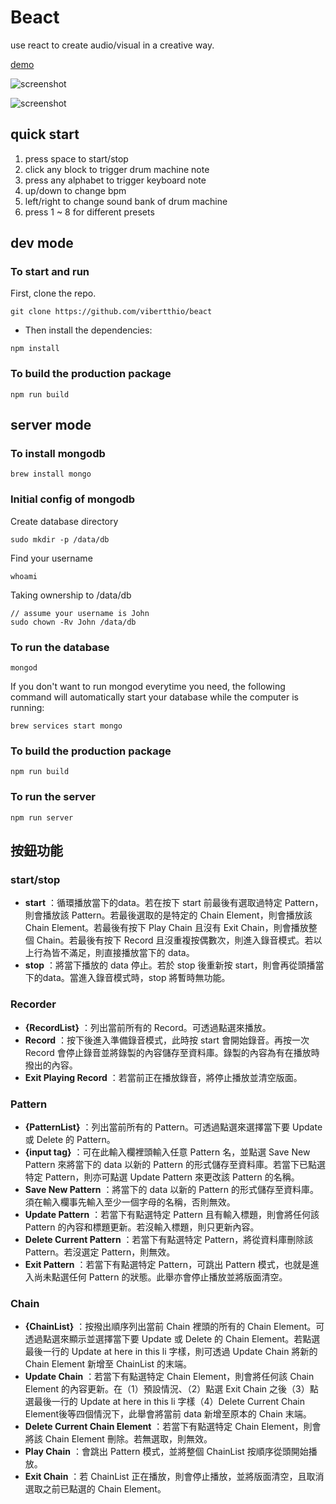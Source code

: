 # Beact

use react to create audio/visual in a creative way.

[demo](https://fierce-tor-13436.herokuapp.com/)

![screenshot](https://github.com/vibertthio/beact/blob/master/assets/images/sc-03.png)

![screenshot](https://github.com/vibertthio/beact/blob/master/assets/images/sc-01.png)

## quick start
1.   press space to start/stop
2.   click any block to trigger drum machine note
3.   press any alphabet to trigger keyboard note
4.   up/down to change bpm
5.   left/right to change sound bank of drum machine
6.   press 1 ~ 8 for different presets



## dev mode

### To start and run

First, clone the repo.
```
git clone https://github.com/vibertthio/beact
```

* Then install the dependencies:

```
npm install
```


### To build the production package

```
npm run build
```



## server mode

### To install mongodb

```
brew install mongo
```


### Initial config of mongodb

Create database directory
```
sudo mkdir -p /data/db
```
Find your username
```
whoami
```
Taking ownership to /data/db
```
// assume your username is John
sudo chown -Rv John /data/db
```


### To run the database

```
mongod
```

If you don't want to run mongod everytime you need, the following command will automatically start your database while the computer is running:

```
brew services start mongo
```


### To build the production package

```
npm run build
```


### To run the server

```
npm run server
```



## 按鈕功能

### start/stop
* **start** ：循環播放當下的data。若在按下 start 前最後有選取過特定 Pattern，則會播放該 Pattern。若最後選取的是特定的 Chain Element，則會播放該 Chain Element。若最後有按下 Play Chain 且沒有 Exit Chain，則會播放整個 Chain。若最後有按下 Record 且沒重複按偶數次，則進入錄音模式。若以上行為皆不滿足，則直接播放當下的 data。
* **stop** ：將當下播放的 data 停止。若於 stop 後重新按 start，則會再從頭播當下的data。當進入錄音模式時，stop 將暫時無功能。

### Recorder
* **{RecordList}** ：列出當前所有的 Record。可透過點選來播放。
* **Record** ：按下後進入準備錄音模式，此時按 start 會開始錄音。再按一次 Record 會停止錄音並將錄製的內容儲存至資料庫。錄製的內容為有在播放時撥出的內容。
* **Exit Playing Record** ：若當前正在播放錄音，將停止播放並清空版面。

### Pattern
* **{PatternList}** ：列出當前所有的 Pattern。可透過點選來選擇當下要 Update 或 Delete 的 Pattern。
* **{input tag}** ：可在此輸入欄裡頭輸入任意 Pattern 名，並點選 Save New Pattern 來將當下的 data 以新的 Pattern 的形式儲存至資料庫。若當下已點選特定 Pattern，則亦可點選 Update Pattern 來更改該 Pattern 的名稱。
* **Save New Pattern** ：將當下的 data 以新的 Pattern 的形式儲存至資料庫。須在輸入欄事先輸入至少一個字母的名稱，否則無效。
* **Update Pattern** ：若當下有點選特定 Pattern 且有輸入標題，則會將任何該 Pattern 的內容和標題更新。若沒輸入標題，則只更新內容。
* **Delete Current Pattern** ：若當下有點選特定 Pattern，將從資料庫刪除該 Pattern。若沒選定 Pattern，則無效。
* **Exit Pattern** ：若當下有點選特定 Pattern，可跳出 Pattern 模式，也就是進入尚未點選任何 Pattern 的狀態。此舉亦會停止播放並將版面清空。

### Chain
* **{ChainList}** ：按撥出順序列出當前 Chain 裡頭的所有的 Chain Element。可透過點選來顯示並選擇當下要 Update 或 Delete 的 Chain Element。若點選最後一行的 Update at here in this li 字樣，則可透過 Update Chain 將新的 Chain Element 新增至 ChainList 的末端。
* **Update Chain** ：若當下有點選特定 Chain Element，則會將任何該 Chain Element 的內容更新。在（1）預設情況、（2）點選 Exit Chain 之後（3）點選最後一行的 Update at here in this li 字樣（4）Delete Current Chain Element後等四個情況下，此舉會將當前 data 新增至原本的 Chain 末端。
* **Delete Current Chain Element** ：若當下有點選特定 Chain Element，則會將該 Chain Element 刪除。若無選取，則無效。
* **Play Chain** ：會跳出 Pattern 模式，並將整個 ChainList 按順序從頭開始播放。  
* **Exit Chain** ：若 ChainList 正在播放，則會停止播放，並將版面清空，且取消選取之前已點選的 Chain Element。
